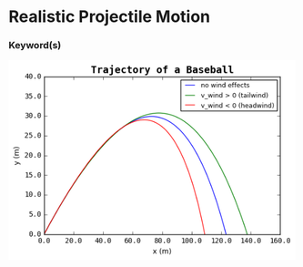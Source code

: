 
# Realistic Projectile Motion

### Keyword(s)




![](https://github.com/hankbesser/comp-phyz/blob/master/figures_to_display/fig_3.png)
